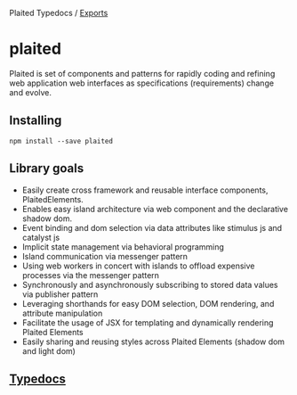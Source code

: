 Plaited Typedocs / [Exports](modules.md)

# plaited

Plaited is set of components and patterns for rapidly coding and refining web
application web interfaces as specifications (requirements) change and evolve.

## Installing

`npm install --save plaited`

## Library goals

- Easily create cross framework and reusable interface components, PlaitedElements.
- Enables easy island architecture via web component and the declarative shadow dom.
- Event binding and dom selection via data attributes like stimulus js and
  catalyst js
- Implicit state management via behavioral programming
- Island communication via messenger pattern
- Using web workers in concert with islands to offload expensive processes via
  the messenger pattern
- Synchronously and asynchronously subscribing to stored data values via
  publisher pattern
- Leveraging shorthands for easy DOM selection, DOM rendering, and attribute
  manipulation
- Facilitate the usage of JSX for templating and dynamically rendering Plaited
  Elements
- Easily sharing and reusing styles across Plaited Elements (shadow dom and
  light dom)

## [Typedocs](../../playbook/api/modules/plaited.md)
